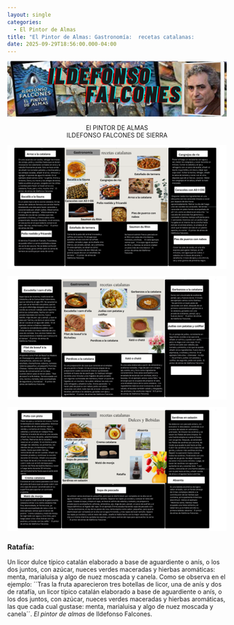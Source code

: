 ```yaml
---
layout: single
categories:
  - El Pintor de Almas
title: "El Pintor de Almas: Gastronomía:  recetas catalanas:           "
date: 2025-09-29T18:56:00.000-04:00
---
```

![](/assets/img/banner-el-pintor-de-almas.png)

<center>El PINTOR DE ALMAS</center> 
<center>ILDEFONSO FALCONES DE SIERRA</center>

![](/assets/img/1-gastronomia-alma.png)

![](/assets/img/2-gastronomia-alma.png)

![](/assets/img/3-gastronomia-alma.png)

### Ratafía: 

Un licor dulce típico catalán elaborado a base de aguardiente o anís, o los dos juntos, con azúcar, nueces verdes maceradas y hierbas aromáticas: menta, marialuisa y algo de nuez moscada y canela. Como se observa en el ejemplo: ´´Tras la fruta aparecieron tres botellas de licor, una de anís y dos de ratafía, un licor típico catalán
elaborado a base de aguardiente o anís, o los dos juntos, con azúcar, nueces verdes maceradas y hierbas aromáticas, las que cada cual gustase: menta, marialuisa y algo de nuez moscada y canela´´. *El pintor de almas* de Ildefonso Falcones.
